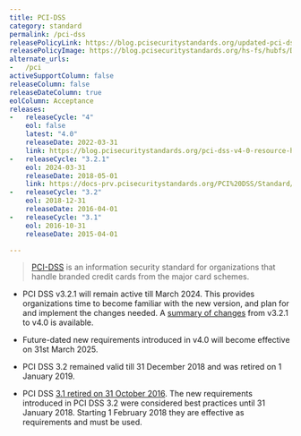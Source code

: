 ```yaml
---
title: PCI-DSS
category: standard
permalink: /pci-dss
releasePolicyLink: https://blog.pcisecuritystandards.org/updated-pci-dss-v4.0-timeline
releasePolicyImage: https://blog.pcisecuritystandards.org/hs-fs/hubfs/Development.png?width=750&name=Development.png
alternate_urls:
-   /pci
activeSupportColumn: false
releaseColumn: false
releaseDateColumn: true
eolColumn: Acceptance
releases:
-   releaseCycle: "4"
    eol: false
    latest: "4.0"
    releaseDate: 2022-03-31
    link: https://blog.pcisecuritystandards.org/pci-dss-v4-0-resource-hub
-   releaseCycle: "3.2.1"
    eol: 2024-03-31
    releaseDate: 2018-05-01
    link: https://docs-prv.pcisecuritystandards.org/PCI%20DSS/Standard/PCI_DSS_Summary_of_Changes_3-2-1.pdf
-   releaseCycle: "3.2"
    eol: 2018-12-31
    releaseDate: 2016-04-01
-   releaseCycle: "3.1"
    eol: 2016-10-31
    releaseDate: 2015-04-01

---
```


> [PCI-DSS](https://www.pcisecuritystandards.org) is an information security standard for organizations that handle branded credit cards from the major card schemes.

- PCI DSS v3.2.1 will remain active till March 2024. This provides organizations time to become familiar with the new version, and plan for and implement the changes needed. A [summary of changes](https://docs-prv.pcisecuritystandards.org/PCI%20DSS/Standard/PCI-DSS-v3-2-1-to-v4-0-Summary-of-Changes-r1.pdf) from v3.2.1 to v4.0 is available.

- Future-dated new requirements introduced in v4.0 will become effective on 31st March 2025.

- PCI DSS 3.2 remained valid till 31 December 2018 and was retired on 1 January 2019.

- PCI DSS [3.1 retired on 31 October 2016](https://listings.pcisecuritystandards.org/pdfs/PCI_DSS_Resource_Guide_(003).pdf). The new requirements introduced in PCI DSS 3.2 were considered best practices until 31 January 2018. Starting 1 February 2018 they are effective as requirements and must be used.
